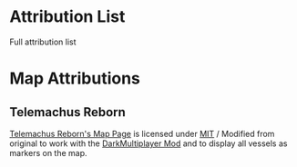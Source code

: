 ﻿# Attribution List
Full attribution list


# Map Attributions

## Telemachus Reborn
[Telemachus Reborn's Map Page](https://forum.kerbalspaceprogram.com/index.php?/topic/179887-telemachus-reborn-ksp-v15x-17x/) is licensed under [MIT](https://github.com/TeleIO/Telemachus-1/blob/2d13b5dc917bb38c892214dfa345c99543ebbc9d/Licences/LICENCE) / Modified from original to work with the [DarkMultiplayer Mod](https://github.com/godarklight/DarkMultiPlayer) and to display all vessels as markers on the map.
